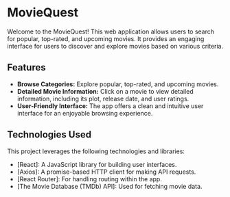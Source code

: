 # MovieQuest

Welcome to the MovieQuest! This web application allows users to search for popular, top-rated, and upcoming movies. It provides an engaging interface for users to discover and explore movies based on various criteria.

## Features

- **Browse Categories:** Explore popular, top-rated, and upcoming movies.
- **Detailed Movie Information:** Click on a movie to view detailed information, including its plot, release date, and user ratings.
- **User-Friendly Interface:** The app offers a clean and intuitive user interface for an enjoyable browsing experience.

## Technologies Used

This project leverages the following technologies and libraries:

- [React]: A JavaScript library for building user interfaces.
- [Axios]: A promise-based HTTP client for making API requests.
- [React Router]: For handling routing within the app.
- [The Movie Database (TMDb) API]: Used for fetching movie data.



